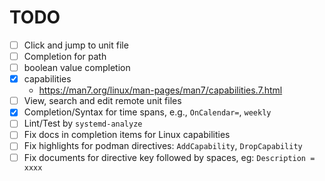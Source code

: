 # TODO

- [ ] Click and jump to unit file
- [ ] Completion for path
- [ ] boolean value completion
- [x] capabilities
    - https://man7.org/linux/man-pages/man7/capabilities.7.html
- [ ] View, search and edit remote unit files
- [x] Completion/Syntax for time spans, e.g., `OnCalendar=`, `weekly`
- [ ] Lint/Test by `systemd-analyze`
- [ ] Fix docs in completion items for Linux capabilities
- [ ] Fix highlights for podman directives: `AddCapability`, `DropCapability`
- [ ] Fix documents for directive key followed by spaces, eg: `Description = xxxx`
